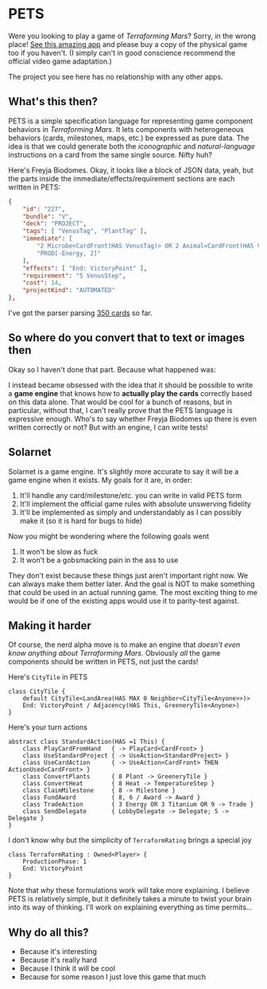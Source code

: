 # PETS

Were you looking to play a game of _Terraforming Mars_? Sorry, in the wrong place! [See this amazing app](http://github.com/bafolts/terraforming-mars) and please buy a copy of the physical game too if you haven't. (I simply can't in good conscience recommend the official video game adaptation.)

The project you see here has no relationship with any other apps.

## What's this then?

PETS is a simple specification language for representing game component behaviors in _Terraforming Mars_. It lets components with heterogeneous behaviors (cards, milestones, maps, etc.) be expressed as pure data. The idea is that we could generate both the *iconographic* and *natural-language* instructions on a card from the same single source. Nifty huh?

Here's Freyja Biodomes. Okay, it looks like a block of JSON data, yeah, but the parts inside the immediate/effects/requirement sections are each written in PETS:

```json
{
    "id": "227",
    "bundle": "V",
    "deck": "PROJECT",
    "tags": [ "VenusTag", "PlantTag" ],
    "immediate": [
        "2 Microbe<CardFront(HAS VenusTag)> OR 2 Animal<CardFront(HAS VenusTag)>",
        "PROD[-Energy, 2]"
    ],
    "effects": [ "End: VictoryPoint" ],
    "requirement": "5 VenusStep",
    "cost": 14,
    "projectKind": "AUTOMATED"
},
```

I've got the parser parsing [350 cards](https://github.com/MartianZoo/pets/blob/main/pets/src/main/kotlin/dev/martianzoo/tfm/canon/cards.json5) so far.

## So where do you convert that to text or images then

Okay so I haven't done that part. Because what happened was:

I instead became obsessed with the idea that it should be possible to write a **game engine** that knows how to **actually play the cards** correctly based on this data alone. That would be cool for a bunch of reasons, but in particular, without that, I can't really prove that the PETS language is expressive enough. Who's to say whether Freyja Biodomes up there is even written correctly or not? But with an engine, I can write tests!

## Solarnet

Solarnet is a game engine. It's slightly more accurate to say it will be a game engine when it exists. My goals for it are, in order:

1. It'll handle any card/milestone/etc. you can write in valid PETS form
2. It'll implement the official game rules with absolute unswerving fidelity
3. It'll be implemented as simply and understandably as I can possibly make it (so it is hard for bugs to hide)

Now you might be wondering where the following goals went

1. It won't be slow as fuck
2. It won't be a gobsmacking pain in the ass to use

They don't exist because these things just aren't important right now. We can always make them better later. And the goal is NOT to make something that could be used in an actual running game. The most exciting thing to me would be if one of the existing apps would use it to parity-test against.

## Making it harder

Of course, the nerd alpha move is to make an engine that *doesn't even know anything about Terraforming Mars*. Obviously *all* the game components should be written in PETS, not just the cards!

Here's `CityTile` in PETS

```
class CityTile {
    default CityTile<LandArea(HAS MAX 0 Neighbor<CityTile<Anyone>>)>
    End: VictoryPoint / Adjacency(HAS This, GreeneryTile<Anyone>)
}
```

Here's your turn actions

```
abstract class StandardAction(HAS =1 This) {
    class PlayCardFromHand   { -> PlayCard<CardFront> }
    class UseStandardProject { -> UseAction<StandardProject> }
    class UseCardAction      { -> UseAction<CardFront> THEN ActionUsed<CardFront> }
    class ConvertPlants      { 8 Plant -> GreeneryTile }
    class ConvertHeat        { 8 Heat -> TemperatureStep }
    class ClaimMilestone     { 8 -> Milestone }
    class FundAward          { 8, 6 / Award -> Award }
    class TradeAction        { 3 Energy OR 3 Titanium OR 9 -> Trade }
    class SendDelegate       { LobbyDelegate -> Delegate; 5 -> Delegate }
}
```

I don't know why but the simplicity of `TerraformRating` brings a special joy

```
class TerraformRating : Owned<Player> {
    ProductionPhase: 1
    End: VictoryPoint
}
```

Note that *why* these formulations work will take more explaining. I believe PETS is relatively simple, but it definitely takes a minute to twist your brain into its way of thinking. I'll work on explaining everything as time permits...

## Why do all this?

* Because it's interesting
* Because it's really hard
* Because I think it will be cool
* Because for some reason I just love this game that much
